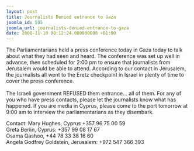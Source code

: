 ```yaml
---
layout: post
title: Journalists Denied entrance to Gaza
joomla_id: 505
joomla_url: journalists-denied-entrance-to-gaza
date: 2008-11-10 08:12:24.000000000 +01:00
---
```

<p>The Parliamentarians held a press conference today in Gaza today to talk about what they had seen and heard. The conference was set up well in advance, then scheduled for 2:00 pm to ensure that journalists from Jerusalem would be able to attend. According to our contact in Jerusalem, the journalists all went to the Eretz checkpoint in Israel in plenty of time to cover the press conference.<br /><br />The Israeli government REFUSED them entrance... all of them. For any of you who have press contacts, please let the journalists know what has happened. If you are media in Cyprus, please come to the port tomorrow at 9:00 am to interview the parliamentarians as they disembark.</p><p>Contact: Mary Hughes, Cyprus +357 96 75 00 59<br />Greta Berlin, Cyprus: +357 99 08 17 67<br />Osama Qashoo, +44 78 33 38 16 60<br />Angela Godfrey Goldstein, Jerusalem: +972 547 366 393 <br /></p><p><a href=""></a></p>
